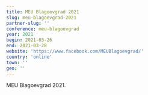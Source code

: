 ```yaml
---
title: MEU Blagoevgrad 2021
slug: meu-blagoevgrad-2021
partner-slug: ''
conference: meu-blagoevgrad
year: 2021
begin: 2021-03-26
end: 2021-03-28
website: 'https://www.facebook.com/MEUBlagoevgrad/'
country: 'online'
town: ''
geo: ''
---
```

MEU Blagoevgrad 2021.
